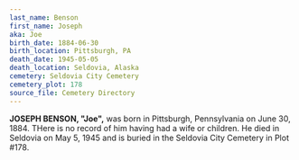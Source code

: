 ```yaml
---
last_name: Benson
first_name: Joseph
aka: Joe
birth_date: 1884-06-30
birth_location: Pittsburgh, PA
death_date: 1945-05-05
death_location: Seldovia, Alaska
cemetery: Seldovia City Cemetery
cemetery_plot: 178
source_file: Cemetery Directory
---
```

**JOSEPH BENSON, "Joe",** was born in Pittsburgh, Pennsylvania on June 30, 1884. THere is no record of him having had a wife or children. He died in Seldovia on May 5, 1945 and is buried in the Seldovia City Cemetery in Plot #178.  
